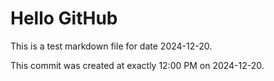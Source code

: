 # Hello GitHub
This is a test markdown file for date 2024-12-20.

This commit was created at exactly 12:00 PM on 2024-12-20.
